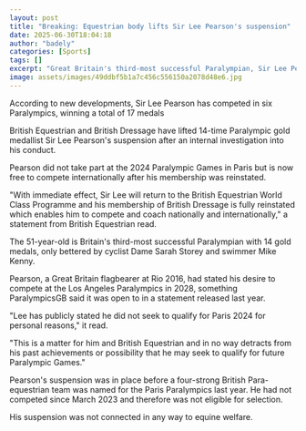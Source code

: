```yaml
---
layout: post
title: "Breaking: Equestrian body lifts Sir Lee Pearson's suspension"
date: 2025-06-30T18:04:18
author: "badely"
categories: [Sports]
tags: []
excerpt: "Great Britain's third-most successful Paralympian, Sir Lee Pearson, is cleared to compete again after an internal investigation."
image: assets/images/49ddbf5b1a7c456c556150a2078d48e6.jpg
---
```


According to new developments, Sir Lee Pearson has competed in six Paralympics, winning a total of 17 medals

British Equestrian and British Dressage have lifted 14-time Paralympic gold medallist Sir Lee Pearson's suspension after an internal investigation into his conduct.

Pearson did not take part at the 2024 Paralympic Games in Paris but is now free to compete internationally after his membership was reinstated.

"With immediate effect, Sir Lee will return to the British Equestrian World Class Programme and his membership of British Dressage is fully reinstated which enables him to compete and coach nationally and internationally," a statement from British Equestrian read.

The 51-year-old is Britain's third-most successful Paralympian with 14 gold medals, only bettered by cyclist Dame Sarah Storey and swimmer Mike Kenny.

Pearson, a Great Britain flagbearer at Rio 2016, had stated his desire to compete at the Los Angeles Paralympics in 2028, something ParalympicsGB said it was open to in a statement released last year.

"Lee has publicly stated he did not seek to qualify for Paris 2024 for personal reasons," it read.

"This is a matter for him and British Equestrian and in no way detracts from his past achievements or possibility that he may seek to qualify for future Paralympic Games."

Pearson's suspension was in place before a four-strong British Para-equestrian team was named for the Paris Paralympics last year. He had not competed since March 2023 and therefore was not eligible for selection.

His suspension was not connected in any way to equine welfare.

